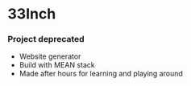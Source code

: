 # 33Inch
### Project deprecated
* Website generator
* Build with MEAN stack
* Made after hours for learning and playing around

